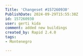 ```yaml
---
Title: 'Changeset #157260930'
PublishDate: 2024-09-29T15:55:38Z
id: 157260930
user: gerti kida
comment: added new buildings
created_by: Rapid 2.4.0
tags:
- Montenegro

---
```

